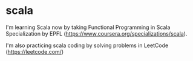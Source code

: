 # scala

I'm learning Scala now by taking Functional Programming in Scala Specialization by EPFL (https://www.coursera.org/specializations/scala).

I'm also practicing scala coding by solving problems in LeetCode (https://leetcode.com/)

